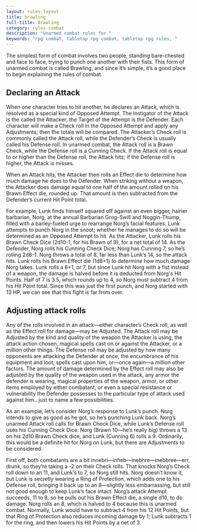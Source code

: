 ```yaml
---
layout: rules-layout
title: brawling
full-title: Brawling
category: rules-combat
description: "Unarmed combat rules for "
keywords: "rpg combat, tabletop rpg combat, tabletop rpg rules, "
---
```


The simplest form of combat involves two people, standing bare-chested and face to face, trying to punch one another with their fists. This form of unarmed combat is called Brawling, and since it’s simple, it’s a good place to begin explaining the rules of combat.

## Declaring an Attack
When one character tries to hit another, he declares an Attack, which is resolved as a special kind of Opposed Attempt. The Instigator of the Attack is the called the Attacker; the Target of the Attempt is the Defender. Each character will make a Check roll in the Opposed Attempt and apply any Adjustments; then the totals will be compared. The Attacker’s Check roll is commonly called the Attack roll, while the Defender’s Check is usually called his Defense roll. In unarmed combat, the Attack roll is a Brawn Check, while the Defense roll is a Cunning Check. If the Attack roll is equal to or higher than the Defense roll, the Attack hits; if the Defense roll is higher, the Attack is misses.

When an Attack hits, the Attacker then rolls an Effect die to determine how much damage he does to the Defender. When striking without a weapon, the Attacker does damage equal to one half of the amount rolled on his Brawn Effect die, rounded up. That amount is then subtracted from the Defender’s current Hit Point total.

For example, Lunk finds himself squared off against an even bigger, hairier barbarian, Norg, at the annual Barbarian Grog-Swill and Noggin-Thump, filled with a barley-fueled urge to rearrange Norg’s facial features. Lunk attempts to punch Norg in the snoot; whether he manages to do so will be determined as an Opposed Attempt to hit. As the Attacker, Lunk rolls his Brawn Check Dice (2d10-1, for his Brawn of 9), for a net total of 14. As the Defender, Norg rolls his Cunning Check Dice; Norg has Cunning 7, so he’s rolling 2d8-1. Norg throws a total of 8, far less than Lunk’s 14, so the attack hits. Lunk rolls his Brawn Effect die (1d8+1) to determine how much damage Norg takes. Lunk rolls a 6+1, or 7, but since Lunk hit Norg with a fist instead of a weapon, the damage is halved before it is deducted from Norg's Hit Points. Half of 7 is 3.5, which rounds up to 4, so Norg must subtract 4 from his Hit Point total. Since this was just the first punch, and Norg started with 13 HP, we can see that this fight is far from over.

## Adjusting attack rolls
Any of the rolls involved in an attack—either character’s Check roll, as well as the Effect roll for damage—may be Adjusted. The Attack roll may be Adjusted by the kind and quality of the weapon the Attacker is using, the attack action chosen, magical spells cast on or against the Attacker, or a million other things. The Defense roll may be adjusted by how many opponents are attacking the Defender at once, the encumbrance of his equipment and loot, spells cast upon him, or&mdash;once again&mdash;a million other factors. The amount of damage determined by the Effect roll may also be adjusted by the quality of the weapon used in the attack, any armor the defender is wearing, magical properties of the weapon, armor, or other items employed by either combatant, or even a special resistance or vulnerability the Defender possesses to the particular type of attack used against him&hellip;just to name a few possibilities.

As an example, let’s consider Norg’s response to Lunk’s punch. Norg intends to give as good as he got, so he’s punching Lunk back. Norg’s unarmed Attack roll calls for Brawn Check Dice, while Lunk’s Defense roll uses his Cunning Check Dice. Norg (Brawn 10&mdash;he’s really big) throws a 13 on his 2d10 Brawn Check dice, and Lunk (Cunning 6) rolls a 9. Ordinarily, this would be a definite hit for Norg on Lunk, but there are Adjustments to be considered.

First off, both combatants are a bit innebri—inheb—inebhre—inebbree—err, drunk, so they’re taking a -2 on their Check rolls. That knocks Norg’s Check roll down to an 11, and Lunk’s to 7, so Norg still hits. Norg doesn’t know it, but Lunk is secretly wearing a Ring of Protection, which adds one to his Defense roll, bringing it back up to an 8&mdash;slightly less embarrassing, but still not good enough to keep Lunk’s face intact. Norg’s attack Attempt succeeds, 11 to 8, so he pulls out his Brawn Effect die, a single d10, to do damage. Norg rolls an 8, which is halved to 4 because this is unarmed combat. Normally, Lunk would have to subtract 4 from his 12 Hit Points, but that Ring of Protection also reduces incoming damage by 1; Lunk subtracts 1 for the ring, and then lowers his Hit Points by a net of 3.
